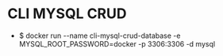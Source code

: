 # CLI MYSQL CRUD

- $ docker run --name cli-mysql-crud-database -e MYSQL_ROOT_PASSWORD=docker -p 3306:3306 -d mysql
